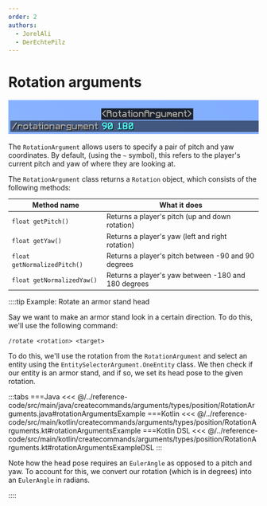 ```yaml
---
order: 2
authors:
  - JorelAli
  - DerEchtePilz
---
```


# Rotation arguments

![An image of a rotation argument showing /rotationargument 90 180](/images/arguments/rotation.png)

The `RotationArgument` allows users to specify a pair of pitch and yaw coordinates. By default, (using the `~` symbol), this refers to the player's current pitch and yaw of where they are looking at.

The `RotationArgument` class returns a `Rotation` object, which consists of the following methods:

| Method name                  | What it does                                        |
|------------------------------|-----------------------------------------------------|
| `float getPitch()`           | Returns a player's pitch (up and down rotation)     |
| `float getYaw()`             | Returns a player's yaw (left and right rotation)    |
| `float getNormalizedPitch()` | Returns a player's pitch between -90 and 90 degrees |
| `float getNormalizedYaw()`   | Returns a player's yaw between -180 and 180 degrees |

::::tip Example: Rotate an armor stand head

Say we want to make an armor stand look in a certain direction. To do this, we'll use the following command:

```mccmd
/rotate <rotation> <target>
```

To do this, we'll use the rotation from the `RotationArgument` and select an entity using the `EntitySelectorArgument.OneEntity` class. We then check if our entity is an armor stand, and if so, we set its head pose to the given rotation.

:::tabs
===Java
<<< @/../reference-code/src/main/java/createcommands/arguments/types/position/RotationArguments.java#rotationArgumentsExample
===Kotlin
<<< @/../reference-code/src/main/kotlin/createcommands/arguments/types/position/RotationArguments.kt#rotationArgumentsExample
===Kotlin DSL
<<< @/../reference-code/src/main/kotlin/createcommands/arguments/types/position/RotationArguments.kt#rotationArgumentsExampleDSL
:::

Note how the head pose requires an `EulerAngle` as opposed to a pitch and yaw. To account for this, we convert our rotation (which is in degrees) into an `EulerAngle` in radians.

::::